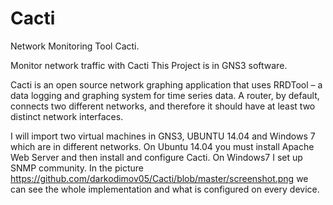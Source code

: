 # Cacti
Network Monitoring Tool Cacti.

Monitor network traffic with Cacti
This Project is in GNS3 software.

Cacti is an open source network graphing application that uses RRDTool – a data logging and graphing system for time series data.
A router, by default, connects two different networks, and therefore it should have at least two distinct network interfaces. 

I will import two virtual machines in GNS3, UBUNTU 14.04 and Windows 7 which are in different networks. On Ubuntu 14.04 you must install 
Apache Web Server and then install and configure Cacti. On Windows7 I set up SNMP community. In the picture https://github.com/darkodimov05/Cacti/blob/master/screenshot.png we can see the whole implementation and what is configured on every device.

